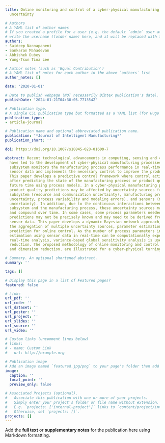 ```yaml
---
title: Online monitoring and control of a cyber-physical manufacturing process under
  uncertainty

# Authors
# A YAML list of author names
# If you created a profile for a user (e.g. the default `admin` user at `content/authors/admin/`), 
# write the username (folder name) here, and it will be replaced with their full name and linked to their profile.
authors:
- Saideep Nannapaneni
- Sankaran Mahadevan
- Abhishek Dubey
- Yung-Tsun Tina Lee

# Author notes (such as 'Equal Contribution')
# A YAML list of notes for each author in the above `authors` list
author_notes: []

date: '2020-01-01'

# Date to publish webpage (NOT necessarily Bibtex publication's date).
publishDate: '2024-01-21T04:30:05.771354Z'

# Publication type.
# A single CSL publication type but formatted as a YAML list (for Hugo requirements).
publication_types:
- article-journal

# Publication name and optional abbreviated publication name.
publication: '*Journal of Intelligent Manufacturing*'
publication_short: ''

doi: https://doi.org/10.1007/s10845-020-01609-7

abstract: Recent technological advancements in computing, sensing and communication
  have led to the development of cyber-physical manufacturing processes, where a computing
  subsystem monitors the manufacturing process performance in real-time by analyzing
  sensor data and implements the necessary control to improve the product quality.
  This paper develops a predictive control framework where control actions are implemented
  after predicting the state of the manufacturing process or product quality at a
  future time using process models. In a cyber-physical manufacturing process, the
  product quality predictions may be affected by uncertainty sources from the computing
  subsystem (resource and communication uncertainty), manufacturing process (input
  uncertainty, process variability and modeling errors), and sensors (measurement
  uncertainty). In addition, due to the continuous interactions between the computing
  subsystem and the manufacturing process, these uncertainty sources may aggregate
  and compound over time. In some cases, some process parameters needed for model
  predictions may not be precisely known and may need to be derived from real time
  sensor data. This paper develops a dynamic Bayesian network approach, which enables
  the aggregation of multiple uncertainty sources, parameter estimation and robust
  prediction for online control. As the number of process parameters increase, their
  estimation using sensor data in real-time can be computationally expensive. To facilitate
  real-time analysis, variance-based global sensitivity analysis is used for dimension
  reduction. The proposed methodology of online monitoring and control under uncertainty,
  and dimension reduction, are illustrated for a cyber-physical turning process.

# Summary. An optional shortened abstract.
summary: ''

tags: []

# Display this page in a list of Featured pages?
featured: false

# Links
url_pdf: ''
url_code: ''
url_dataset: ''
url_poster: ''
url_project: ''
url_slides: ''
url_source: ''
url_video: ''

# Custom links (uncomment lines below)
# links:
# - name: Custom Link
#   url: http://example.org

# Publication image
# Add an image named `featured.jpg/png` to your page's folder then add a caption below.
image:
  caption: ''
  focal_point: ''
  preview_only: false

# Associated Projects (optional).
#   Associate this publication with one or more of your projects.
#   Simply enter your project's folder or file name without extension.
#   E.g. `projects: ['internal-project']` links to `content/project/internal-project/index.md`.
#   Otherwise, set `projects: []`.
projects: []
---
```


Add the **full text** or **supplementary notes** for the publication here using Markdown formatting.
